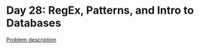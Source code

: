 # Day 28: RegEx, Patterns, and Intro to Databases

[Problem description](https://www.hackerrank.com/challenges/30-regex-patterns)
